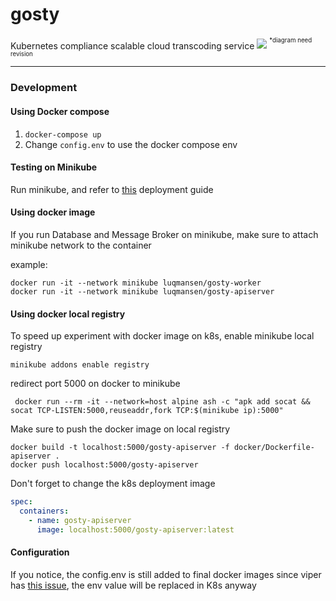 # gosty
Kubernetes compliance scalable cloud transcoding service
![](https://github.com/luqmansen/gosty/wiki/out/Diagram/sys-design-overview.png)
<sup><sup>*diagram need revision</sup></sup> 
___
### Development

#### Using Docker compose
1. `docker-compose up`
2. Change `config.env` to use the docker compose env

#### Testing on Minikube
Run minikube, and refer to [this](k8s/readme.md) deployment guide

#### Using docker image
If you run Database and Message Broker on minikube, make sure to attach minikube network to the container

 example:
```
docker run -it --network minikube luqmansen/gosty-worker
docker run -it --network minikube luqmansen/gosty-apiserver
```

#### Using docker local registry
To speed up experiment with docker image on k8s, enable minikube local registry
```
minikube addons enable registry
```
redirect port 5000 on docker to minikube
```
 docker run --rm -it --network=host alpine ash -c "apk add socat && socat TCP-LISTEN:5000,reuseaddr,fork TCP:$(minikube ip):5000"
```
Make sure to push the docker image on local registry
```
docker build -t localhost:5000/gosty-apiserver -f docker/Dockerfile-apiserver .
docker push localhost:5000/gosty-apiserver
```
Don't forget to change the k8s deployment image
```yaml
spec:
  containers:
    - name: gosty-apiserver
      image: localhost:5000/gosty-apiserver:latest 
```


#### Configuration
If you notice, the config.env is still added to final docker images since viper has [this issue](https://github.com/spf13/viper/issues/584), 
the env value will be replaced in K8s anyway
 